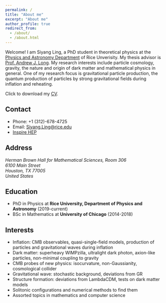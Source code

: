 ```yaml
---
permalink: /
title: "About me"
excerpt: "About me"
author_profile: true
redirect_from: 
  - /about/
  - /about.html
---
```


Welcome! I am Siyang Ling, a PhD student in theoretical physics at the [Physics and Astronomy Department](https://physics.rice.edu/relativistic-astrophysics-and-cosmology) of Rice Unverisity. My thesis advisor is [Prof. Andrew J. Long](http://al72.blogs.rice.edu/). My research interests include particle cosmology, gravity, the nature and origin of dark matter and mathematical physics in general. One of my research focus is gravitational particle production, the quantum production of particles by strong gravitational fields during inflation and reheating.

Click to download my [CV](/files/CV.pdf).

## Contact
* Phone: +1 (312)-678-4725
* Email: [Siyang.Ling@rice.edu](mailto:Siyang.Ling@rice.edu)
* [Inspire HEP](https://inspirehep.net/authors/2108847)

## Address
<address>
Herman Brown Hall for Mathematical Sciences, Room 306<br /> 6100 Main Street<br /> Houston, TX 77005<br /> United States
</address>

## Education
* PhD in Physics at **Rice University, Department of Physics and Astronomy** (2019-current)
* BSc in Mathematics at **University of Chicago** (2014-2018)

## Interests
* Inflation: CMB observables, quasi-single-field models, production of particles and gravitational waves during inflation
* Dark matter: superheavy WIMPzilla, ultralight dark photon, axion-like particles, non-minimal coupling to gravity
* CMB probes of new physics: isocurvature, non-Gaussianity, cosmological collider
* Gravitational wave: stochastic background, deviations from GR
* Structure formation: deviations from LambdaCDM, tests on dark matter models
* Solitonic configurations and numerical methods to find them
* Assorted topics in mathematics and computer science

